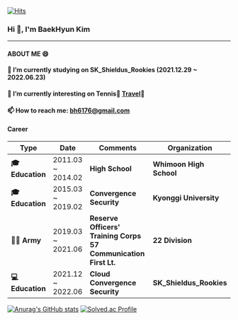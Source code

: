 [![Hits](https://hits.seeyoufarm.com/api/count/incr/badge.svg?url=https%3A%2F%2Fgithub.com%2FKimBaekHyun&count_bg=%2379C83D&title_bg=%23555555&icon=&icon_color=%23E7E7E7&title=visit&edge_flat=false)](https://hits.seeyoufarm.com)
### Hi 👋, I'm BaekHyun Kim 
--- 
#### ABOUT ME 😄
#### 🔭 I’m currently studying on SK_Shieldus_Rookies (2021.12.29 ~ 2022.06.23)
#### 🌱 I’m currently interesting on Tennis🎾 [Travel](Travel/README.md)🛫
#### 📫 How to reach me: bh6176@gmail.com
#### Career
| **Type**      | **Date**              | **Comments**                                                   | **Organization**        |
|-----------|-------------------|-------------------------------------------------------------|---------------------|
| **🎓Education** | 2011.03 ~ 2014.02 | **High School**                                                | **Whimoon High School**|
| **🎓Education** | 2015.03 ~ 2019.02 | **Convergence Security**                                        | **Kyonggi University**  |
| **👨‍✈️ Army**      | 2019.03 ~ 2021.06 | **Reserve Officers' Training Corps 57 Communication First Lt.** | **22 Division**         |
| **💻Education** | 2021.12 ~ 2022.06 | **Cloud Convergence Security**                                  | **SK_Shieldus_Rookies**  |


[![Anurag's GitHub stats](https://github-readme-stats.vercel.app/api?username=KimBaekHyun)](https://github.com/KimBaekHyun/github-readme-stats)
[![Solved.ac Profile](http://mazassumnida.wtf/api/v2/generate_badge?boj=bh6176)](https://solved.ac/bh6176/)





<!--
**KimBaekHyun/KimBaekHyun** is a ✨ _special_ ✨ repository because its `README.md` (this file) appears on your GitHub profile.

Here are some ideas to get you started:

- 🔭 I’m currently working on ...
- 🌱 I’m currently learning ...
- 👯 I’m looking to collaborate on ...
- 🤔 I’m looking for help with ...
- 💬 Ask me about ...
- 📫 How to reach me: ...
- 😄 Pronouns: ...
- ⚡ Fun fact: ...
-->
